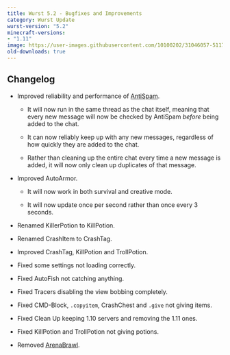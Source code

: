 ```yaml
---
title: Wurst 5.2 - Bugfixes and Improvements
category: Wurst Update
wurst-version: "5.2"
minecraft-versions:
- "1.11"
image: https://user-images.githubusercontent.com/10100202/31046057-51173194-a5f2-11e7-9fea-ccfed62ae797.jpg
old-downloads: true
---
```

## Changelog

- Improved reliability and performance of [AntiSpam](https://wurst.wiki/antispam).

  - It will now run in the same thread as the chat itself, meaning that every new message will now be checked by AntiSpam _before_ being added to the chat.

  - It can now reliably keep up with any new messages, regardless of how quickly they are added to the chat.

  - Rather than cleaning up the entire chat every time a new message is added, it will now only clean up duplicates of that message.

- Improved AutoArmor.

  - It will now work in both survival and creative mode.

  - It will now update once per second rather than once every 3 seconds.

- Renamed KillerPotion to KillPotion.

- Renamed CrashItem to CrashTag.

- Improved CrashTag, KillPotion and TrollPotion.

- Fixed some settings not loading correctly.

- Fixed AutoFish not catching anything.

- Fixed Tracers disabling the view bobbing completely.

- Fixed CMD-Block, `.copyitem`, CrashChest and `.give` not giving items.

- Fixed Clean Up keeping 1.10 servers and removing the 1.11 ones.

- Fixed KillPotion and TrollPotion not giving potions.

- Removed [ArenaBrawl](https://wurst.wiki/arenabrawl).
